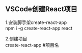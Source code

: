 ## VSCode创建React项目
1.安装脚手架create-react-app  
npm i -g create-react-app react

2.创建项目  
create-react-app #项目名

